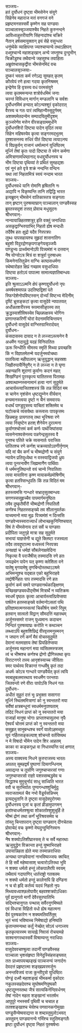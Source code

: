 सञ्जयः-  
हतं दुर्योधनं दृष्ट्वा भीमसेनेन संयुगे  
सिंहेनेव महाराज मत्तं वनगजं वने  
प्रहृष्टमनसस्सर्वे कृष्णेन सह पाण्डवाः  
पाञ्चालास्सृञ्जयाश्चैव निहते कुरुनन्दने  
आविध्यन्नुत्तरीयाणि सिंहनादांश्च चक्रिरे  
नैतान् हर्षसमायुक्तान् इयं सेहे वसुन्धरा  
धनूंष्येके व्याक्षिपन्त ज्याश्चाप्यन्ये तथाऽक्षिपन्  
दध्मुश्चान्ये महाशङ्खान् अन्ये जघ्नुश्च दुन्दुभीन्  
चिक्रीडुश्च तथैवान्ये जहसुश्च तवाहिताः  
अब्रुवंश्चासकृद्वीरा भीमसेनमिदं वचः  
पाञ्चालसृञ्जयाः-  
दुष्करं भवता कर्म रणेऽद्य सुमहत् कृतम्  
कौरवेयं रणे हत्वा गदया कृतनिश्रमम्  
इन्द्रेणेव हि वृत्रस्य वधं परमसंयुगे  
त्वया कृतममन्यन्त शत्रोर्वधमिमं जनाः  
चरन्तं विविधान् मार्गान् मण्डलानि च सर्वशः  
दुर्योधनमिमं हन्यात् कोऽन्यश्शूरं वृकोदरात्  
वैरस्य च गतः पारं त्वमिहान्यैस्सुदुर्गमम्  
अशक्यमेतदन्येन सम्पादयितुमीदृशम्  
कुञ्जरेणेव मत्तेन वीरसङ्ग्राममूर्धनि  
दुर्योधनशिरो दिष्ट्या पादेन मृदितं त्वया  
सिंहेन महिषस्येव कृत्वा सङ्गरमद्भुतम्  
दुश्शासनस्य रुधिरं पीतं दिष्ट्या त्वयाऽनघ  
ये विप्रकुर्वन् राजानं धर्मात्मानं युधिष्ठिरम्  
मूर्ध्नि तेषां कृतः पादो दिष्ट्या ते स्वेन कर्मणा  
अमित्राणामधिष्ठानाद् वधाद्दुर्योधनस्य च  
भीम दिष्ट्या पृथिव्यां ते प्रथितं सुमहद्यशः  
एवं नूनं हते वृत्रे शक्रं नन्दन्ति वन्दिनः  
यथा त्वां निहतामित्रं स्वयं नन्दाम भारत  
सञ्जयः-  
दुर्योधनवधे यानि रोमाणि हृषितानि नः  
अद्यापि न विकृष्यन्ति तानि तद्विद्धि भारत  
इत्यब्रुवन् भीमसेनं वातिकास्तत्र सङ्गताः  
तान् हृष्टान् पुरुषव्याघ्रान् पाञ्चालान् पाण्डवैस्सह  
ब्रुवतस्सदृशं तत्तत् प्रोवाच मधुसूदनः  
श्रीभगवान्-  
नान्यायान्निहतश्शत्रुर् इति वक्तुं जनाधिपाः  
असकृद्वाग्भिरुग्राभिर् निहतो ह्येष मन्दधीः  
तदैवैष हतः क्षुद्रो यदैव निरपत्रपः  
लुब्धः पापसहायश्च सुहृदां शासनातिगः  
बहुशो विदुरद्रोणकृपगाङ्गेयसृञ्जयैः  
पाण्डुभ्यः प्रार्थ्यमानोऽपि पित्र्यमंशं न दत्तवान्  
नैष योग्योऽत्र मित्रं वा शत्रुर्वा पुरुषाधमः  
किमनेनातितुन्नेन वाग्भिः काष्ठसधर्मणा  
रथेष्वारोहत क्षिप्रं गच्छाम वसुधाधिपाः  
दिष्ट्या हतोऽयं पापात्मा सामात्यज्ञातिबान्धवः  
सञ्जयः-  
इति श्रुत्वाऽऽत्मनि क्षेपं कृष्णाद्दुर्योधनो नृपः  
अमर्षवशमापन्न उदतिष्ठद्विशां पते  
स्फिग्देशेनोपविष्टस्सन् दोर्भ्यां विष्टभ्य मेदिनीम्  
दृष्टिं भ्रूसङ्कटां कृत्वा वासुदेवे न्यपातयत्  
अर्धोन्नतशरीरस्य रूपमासीन्नृपस्य तत्  
क्रुद्धस्याशीविषस्येव च्छिन्नपक्षस्य भोगिनः  
प्राणान्तकरिणीं घोरां वेदनामविचिन्तयन्  
दुर्योधनो वासुदेवं वाग्भिरुग्राभिरार्दयत्  
दुर्योधनः-  
कंसदासस्य दायाद न ते लज्जाऽस्त्यनेन वै  
अधर्मेण गदायुद्धे यदहं विनिपातितः  
ऊरू भिन्धीति भीमस्य स्मृतिं मिथ्या प्रयच्छसि  
किं न विज्ञातमेतन्मे यदर्जुनमवोचथाः  
पातयित्वा महीपालान् ऋजुयुद्धान् सहस्रशः  
जिह्मैरुपायैर्निपुणैर् न ते लज्जा न ते घृणा  
अहन्यहनि शूराणां कुर्वाणः कदनं महत्  
शिखण्डिनं पुरस्कृत्य घातितस्स पितामहः  
अश्वत्थाम्नस्सनामानं हत्वा नागं सुदुर्मते  
आचार्यस्त्याजितश्शस्त्रं किं तन्न विदितं मम  
स चानेन नृशंसेन धृष्टद्युम्नेन वीर्यवान्  
हन्यमानस्त्वया दृष्टो न चैनं समवारयः  
वधार्थं पाण्डुपुत्रस्य याचितां शक्तिमेव च  
घटोत्कचे व्यंसयेथाः कस्त्वत्तः पापकृत्तमः  
छिन्नबाहुः प्रायगतस् तथा भूरिश्रवा रणे  
त्वया निसृष्टेन हतश् शैनेयेन दुरात्मना  
कुर्वाणश्चोत्तमं कर्म कर्णः पार्थजिघांसया  
व्यसनेनाश्वसेनस्य पन्नगेन्द्रसुतस्य वै  
पुनश्च पतिते चक्रे व्यसनार्तः पराजितः  
पातितश्च रणे कर्णश् चक्रव्याग्रोऽग्रणीर्नृणाम्  
यदि मां चैव कर्णं च भीष्मद्रोणौ च संयुगे  
न्यायेन प्रतियुध्येथा न वस्स्याद्विजयो ध्रुवः  
त्वया पुनरनार्येण जिह्ममार्गेण पार्थिवाः  
ये धर्ममनुतिष्ठन्तो वयं चान्ये निपातिताः  
त्वया मायाविना कृष्ण मायाकर्मप्रमोषिणीम्  
कृत्वा हतस्सिन्धुपतिः किं तन्न विदितं मम  
श्रीभगवान्-  
हतस्त्वमसि गान्धारे सभ्रातृसुतबान्धवः  
सगणस्ससुहृच्चैव पापमार्गमनुष्ठितः  
तवैव दुष्कृतैर्वीरौ भीष्मद्रोणौ निपातितौ  
कर्णश्च निहतस्सङ्ख्ये तव शीलानुवर्तकः  
याच्यमानो मया मूढः पित्र्यमंशं न दित्ससि  
पाण्डवेभ्यस्स्वराज्यार्धं लोभाच्छकुनिनिश्चयात्  
विषं ते भीमसेनाय दत्तं सर्वे च पाण्डवाः  
प्रदीपिता जतुगृहे मात्रा सह सुदुर्मते  
सभायां याज्ञसेनी च द्यूते क्लिष्टा रजस्वला  
तदैव तावद्दुष्टात्मा वध्यस्त्वं निरपत्रप  
अनक्षज्ञं च धर्मज्ञं सौबलेनाक्षवेदिना  
निकृत्या वै पराजैषीस् तस्मादसि रणे हतः  
जयद्रथेन पापेन यत् कृष्णा क्लेशिता वने  
यातेषु मृगयामेषु तृणबिन्दोस्तथाऽऽश्रमे  
अभिमन्युश्च यद्बाल एको बहुभिराहवे  
त्वद्दोषैर्निहतः पाप तस्मादसि रणे हतः  
कुर्वाणं कर्म समरे पाण्डवानर्थकाङ्क्षिणम्  
यच्छिखण्ड्यवधीद्भीष्मं मित्रार्थे न व्यतिक्रमः  
स्वधर्मं पृष्ठतः कृत्वा आचार्यस्त्वत्प्रियेप्सया  
पार्षतेन हतस्सङ्ख्ये वर्तमानोऽसतां पथि  
प्रतिज्ञामात्मनस्सत्यां चिकीर्षन् समरे रिपुम्  
हतवान् सात्वतो विद्वान् सौमदत्तिं महारथम्  
अर्जुनस्समरे राजन् युध्यमानः कदाचन  
निन्दितं पुरुषव्याघ्रः करोति न कथञ्चन  
लब्ध्वाऽपि बहुशशिछिद्रं वीरवृत्तमनुस्मरन्  
न जघान रणे कर्णं मैवं वोचस्सुदुर्मते  
देवानां मतमाज्ञाय तेषां प्रियहितेप्सया  
अर्जुनस्य महानागं मया व्यंसितमस्त्रजम्  
त्वं च भीष्मश्च कर्णश्च द्रोणो द्रौणिस्तथा कृपः  
विराटनगरे तस्य आनृशंस्याच्च जीविताः  
स्मर पार्थस्य विक्रान्तं गन्धर्वेषु कृतं तदा  
अधर्मः कोऽत्र गान्धारे पाण्डवैर्यत् कृतं त्वयि  
स्वबाहुबलमास्थाय स्वधर्मेण परन्तपाः  
जितवन्तो रणे वीराः पापोऽसि निधनं गतः  
दुर्योधनः-  
अधीतं सुहुतं दत्तं भूः प्रभुक्ता ससागरा  
मूर्ध्नि स्थितममित्राणां को नु स्वन्ततरो मया  
सर्वेषां क्षत्रबन्धूनां स्वधर्ममनुपश्यताम्  
तदिदं निधनं प्राप्तं को नु स्वन्ततरो मया  
राजार्हा मानुषा भोगाः प्राप्ताश्चासुलभा नृपैः  
ऐश्वर्यं चोत्तमं प्राप्तं को नु स्वन्ततरो मया  
ससुहृत् सानुबन्धश्च स्वर्गं यातोऽहमच्युत  
यूयं गर्हितसङ्कल्पाश् शोचन्तो वर्तयिष्यथ  
न मे विषादो भीमेन पादेन शिर आहतम्  
काका वा कङ्कगृध्रा वा निधास्यन्ति पदं क्षणात्  
सञ्जयः-  
अस्य वाक्यस्य निधने कुरुराजस्य भारतः  
अपतत् सुमहद्वर्षं पुष्पाणां दिव्यगन्धिनाम्  
अवाद्यन्त च तूर्याणि जगुश्चाप्सरसां गणाः  
जगुश्चाप्सरसो राज्ञो यशस्सम्बद्धमेव च  
सिद्धाश्च मुमुचुर्नादं साधु साध्विति भारत  
ववौ च सुरभिर्वातः पुण्यगन्धश्शुचिर्मुदुः  
व्यराजतामलं चैव नभो वैडूर्यसन्निभम्  
इत्यद्भुतानि ते दृष्ट्वा वासुदेवपुरोगमाः  
दुर्योधनस्य पूजां च कृतां व्रीडामुपागमन्  
हतांश्चाधर्मतश्श्रुत्वा शोकार्ताश्शुशुचुर्हि ते  
भीष्मं द्रोणं तथा कर्णं भूरिश्रवसमेव च  
तांस्तु चिन्तापरान् दृष्ट्वा पाण्डवान् दीनचेतसः  
प्रोवाचेदं वचः कृष्णो मेघदुन्दुभिनिस्वनः  
श्रीभगवान्-  
नैष शक्योऽतिशीघ्रास्त्रस् ते च सर्वे महारथाः  
ऋजुयुद्धेन विक्रान्ता हन्तुं युष्माभिराहवे  
उपायान्निहता ह्येते मया तस्मान्नराधिपाः  
अन्यथा पाण्डवेयानां नाभविष्यज्जयः क्वचित्  
ते हि सर्वे महेष्वासाश् चत्वारोऽतिरथा भुवि  
न शक्या धर्मतो हन्तुं लोकपालैरपि स्वयम्  
तथैवायं गदापाणिर् धार्तराष्ट्रो गतक्लमः  
न शक्यो धर्मतो हन्तुं कालेनापि हि दण्डिना  
न च वो हृदि कर्तव्यं यदयं निहतो नृपः  
मिथ्यावध्याश्छलोपायैर् बहवश्शत्रवोऽधिकाः  
पूर्वं ह्यनुगतो मार्गो देवैरसुरघातिभिः  
सद्भिश्चानुगतः पन्थास् सर्वैरनुगमिष्यते  
एवं विधात्रा विहितो वधो ह्येष महात्मना  
दैवं पुरुषकारेण न शक्यमतिवर्तितुम्  
भूतं भव्यं भविष्यच्च निमेषाद्यो हनिष्यति  
कृतान्तमन्यथा कर्तुं नेच्छेत् सोऽयं धनञ्जय  
कृतकृत्यास्स्म सायाह्ने निवासं रोचयामहे  
साश्वनागरथास्सर्वे विश्राम्यन्तु नराधिपाः  
सञ्जयः-  
वासुदेववचश्श्रुत्वा तदानीं पाण्डवैस्सह  
पाञ्चाला भृशसंहृष्टा विनेदुस्सिंहसङ्घवत्  
ततः प्राध्मापयच्छङ्खं पाञ्चजन्यं जनार्दनः  
देवदत्तं प्रहृष्टात्मा शङ्खप्रवरमर्जुनः  
अनन्तविजयं राजा कुन्तीपुत्रो युधिष्ठिरः  
पोण्ड्रं दध्मौ महाशङ्खं भीमकर्मा वृकोदरः  
नकुलस्सहदेवश्च सुघोषमणिपुष्पकौ  
धृष्टद्युम्नस्तथा जैत्रं सात्यकिर्नन्दिवर्धनम्  
तेषां नादेन महता शङ्खानां भरतर्षभ  
आपुपूरे नभस्सर्वं पृथिवी च चचाल ह  
ततश्शङ्खाश्च भेर्यश्च पणवानकगोमुखाः  
पाण्डुसैन्येष्ववाद्यन्त स शब्दस्तुमुलोऽभवत्  
अस्तुवन् पाण्डवानन्ये गर्भिश्च स्तुतिमङ्गलैः  
हृष्टा दुर्योधनं दृष्ट्वा निहतं पुरुषर्षभाः  
